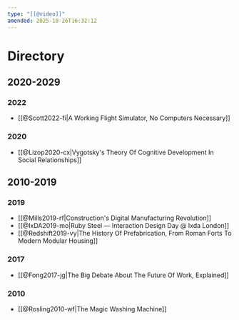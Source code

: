 ```yaml
---
type: "[[@video]]"
amended: 2025-10-26T16:32:12
---
```


# Directory
## 2020-2029
### 2022
- [[@Scott2022-fi|A Working Flight Simulator, No Computers Necessary]]
### 2020
- [[@Lizop2020-cx|Vygotsky's Theory Of Cognitive Development In Social Relationships]]
## 2010-2019
### 2019
- [[@Mills2019-rf|Construction's Digital Manufacturing Revolution]]
- [[@IxDA2019-mo|Ruby Steel — Interaction Design Day @ Ixda London]]
- [[@Redshift2019-vy|The History Of Prefabrication, From Roman Forts To Modern Modular Housing]]
### 2017
- [[@Fong2017-jg|The Big Debate About The Future Of Work, Explained]]
### 2010
- [[@Rosling2010-wf|The Magic Washing Machine]]
